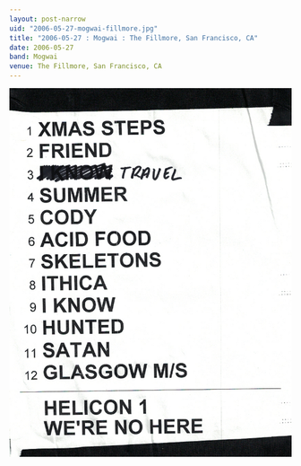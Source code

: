 ```yaml
---
layout: post-narrow
uid: "2006-05-27-mogwai-fillmore.jpg"
title: "2006-05-27 : Mogwai : The Fillmore, San Francisco, CA"
date: 2006-05-27
band: Mogwai
venue: The Fillmore, San Francisco, CA
---
```


<div class="showcase">
  <img src="/img/2006/05/20060527-Mogwai-Fillmore.jpg" alt="2006-05-27-mogwai-fillmore.jpg">
</div>
